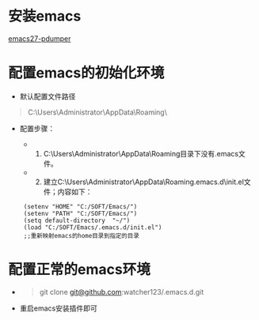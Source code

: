 # 安装emacs
[emacs27-pdumper](https://alpha.gnu.org/gnu/emacs/pretest/windows/emacs-27-pdumper/)
# 配置emacs的初始化环境
- 默认配置文件路径
>C:\Users\Administrator\AppData\Roaming\ 
- 配置步骤：
    - 1. C:\Users\Administrator\AppData\Roaming目录下没有.emacs文件。
    - 2. 建立C:\Users\Administrator\AppData\Roaming\.emacs.d\init.el文件；内容如下：
    
    ```elisp
     (setenv "HOME" "C:/SOFT/Emacs/") 
     (setenv "PATH" "C:/SOFT/Emacs/")
     (setq default-directory  "~/")
     (load "C:/SOFT/Emacs/.emacs.d/init.el")
     ;;重新映射emacs的home目录到指定的目录
    ```
# 配置正常的emacs环境
- >  git clone git@github.com:watcher123/.emacs.d.git
- 重启emacs安装插件即可
